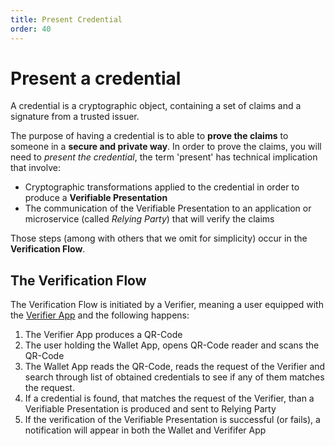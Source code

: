 ```yaml
---
title: Present Credential
order: 40
---
```




# Present a credential

A credential is a cryptographic object, containing a set of claims and a signature from a trusted issuer. 

The purpose of having a credential is to able to **prove the claims** to someone in a **secure and private way**. In order to prove the claims, you will need to *present the credential*, the term 'present' has technical implication that involve: 
- Cryptographic transformations applied to the credential in order to produce a **Verifiable Presentation**
- The communication of the Verifiable Presentation to an application or microservice (called *Relying Party*) that will verify the claims 

Those steps (among with others that we omit for simplicity) occur in the **Verification Flow**. 

## The Verification Flow

The Verification Flow is initiated by a Verifier, meaning a user equipped with the [Verifier App](https://github.com/ForkbombEu/verifier) and the following happens: 
1. The Verifier App produces a QR-Code
1. The user holding the Wallet App, opens QR-Code reader and scans the QR-Code
1. The Wallet App reads the QR-Code, reads the request of the Verifier and search through list of obtained credentials to see if any of them matches the request.
1. If a credential is found, that matches the request of the Verifier, than a Verifiable Presentation is produced and sent to Relying Party
1. If the verification of the Verifiable Presentation is successful (or fails), a notification will appear in both the Wallet and Verififer App